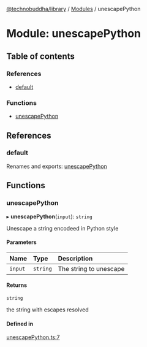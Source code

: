 [@technobuddha/library](../../README.md) / [Modules](../Modules.md) / unescapePython

# Module: unescapePython

## Table of contents

### References

- [default](unescapePython.md#default)

### Functions

- [unescapePython](unescapePython.md#unescapepython)

## References

### default

Renames and exports: [unescapePython](unescapePython.md#unescapepython)

## Functions

### unescapePython

▸ **unescapePython**(`input`): `string`

Unescape a string encodeed in Python style

#### Parameters

| Name | Type | Description |
| :------ | :------ | :------ |
| `input` | `string` | The string to unescape |

#### Returns

`string`

the string with escapes resolved

#### Defined in

[unescapePython.ts:7](../../src/unescapePython.ts#L7)
